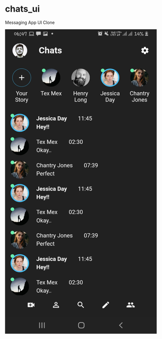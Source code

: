 # chats_ui

Messaging App UI Clone

<img src=https://github.com/hsinha610/chats_ui/blob/master/Screenshot_20210216-064757.jpg width="500" height="1000"/>
